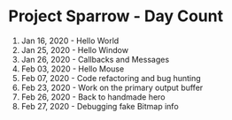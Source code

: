 # Project Sparrow - Day Count

1.  Jan 16, 2020 - Hello World
2.  Jan 25, 2020 - Hello Window
3.  Jan 26, 2020 - Callbacks and Messages
4.  Feb 03, 2020 - Hello Mouse
5.  Feb 07, 2020 - Code refactoring and bug hunting
6.  Feb 23, 2020 - Work on the primary output buffer
7.  Feb 26, 2020 - Back to handmade hero
8.  Feb 27, 2020 - Debugging fake Bitmap info 
